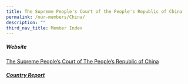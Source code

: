 ```yaml
---
title: The Supreme People's Court of the People's Republic of China
permalink: /our-members/China/
description: ""
third_nav_title: Member Index
---
```

##### Website

[The Supreme People’s Court of The People’s Republic of China](https://www.court.gov.cn)

##### [Country Report](/files/China-Country%20Report.pdf)

